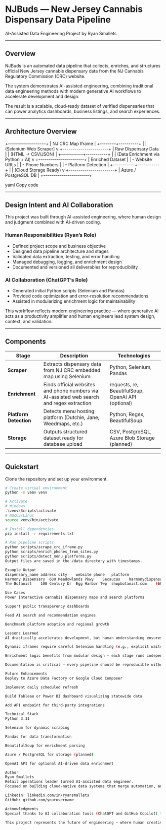 # NJBuds — New Jersey Cannabis Dispensary Data Pipeline
AI-Assisted Data Engineering Project by Ryan Smallets

---

## Overview
NJBuds is an automated data pipeline that collects, enriches, and structures official New Jersey cannabis dispensary data from the NJ Cannabis Regulatory Commission (CRC) website.

The system demonstrates AI-assisted engineering, combining traditional data engineering methods with modern generative AI workflows to accelerate development and design.

The result is a scalable, cloud-ready dataset of verified dispensaries that can power analytics dashboards, business listings, and search experiences.

---

## Architecture Overview
+-------------------+
| NJ CRC Map Iframe |
+--------+----------+
|
| (Selenium Web Scraper)
v
+-----------------------+
| Raw Dispensary Data |
| (HTML → CSV/JSON) |
+-----------+-----------+
|
| (Data Enrichment via Python + AI)
v
+-----------------------+
| Enriched Dataset |
| - Website URLs |
| - Phone Numbers |
| - Platform Detection |
+-----------+-----------+
|
| (Cloud Storage Ready)
v
+-----------------------+
| Azure / PostgreSQL DB |
+-----------------------+

yaml
Copy code

---

## Design Intent and AI Collaboration
This project was built through AI-assisted engineering, where human design and judgment combined with AI-driven coding.

### Human Responsibilities (Ryan’s Role)
- Defined project scope and business objective  
- Designed data pipeline architecture and stages  
- Validated data extraction, testing, and error handling  
- Managed debugging, logging, and enrichment design  
- Documented and versioned all deliverables for reproducibility  

### AI Collaboration (ChatGPT’s Role)
- Generated initial Python scripts (Selenium and Pandas)  
- Provided code optimization and error-resolution recommendations  
- Assisted in modularizing enrichment logic for maintainability  

This workflow reflects modern engineering practice — where generative AI acts as a productivity amplifier and human engineers lead system design, context, and validation.

---

## Components

| Stage | Description | Technologies |
|--------|--------------|---------------|
| **Scraper** | Extracts dispensary data from NJ CRC embedded map using Selenium | Python, Selenium, Pandas |
| **Enrichment** | Finds official websites and phone numbers via AI-assisted web search and regex extraction | requests, re, BeautifulSoup, OpenAI API (optional) |
| **Platform Detection** | Detects menu hosting platform (Dutchie, Jane, Weedmaps, etc.) | Python, Regex, BeautifulSoup |
| **Storage** | Outputs structured dataset ready for database upload | CSV, PostgreSQL, Azure Blob Storage (planned) |

---

## Quickstart

Clone the repository and set up your environment.

```bash
# Create virtual environment
python -m venv venv

# Activate
# Windows
.\venv\Scripts\activate
# macOS/Linux
source venv/bin/activate

# Install dependencies
pip install -r requirements.txt

# Run pipeline scripts
python scripts/scrape_crc_iframe.py
python scripts/enrich_phones_from_sites.py
python scripts/detect_menu_platforms.py
Output files are saved in the /data directory with timestamps.

Example Output
dispensary_name	address	city	website	phone	platform
Harmony Dispensary	600 Meadowlands Pkwy	Secaucus	harmonydispensary.com	(201) 356-7268	Dutchie
The Botanist	100 Century Dr	Egg Harbor Twp	shopbotanist.com	(609) 277-7547	Jane

Use Cases
Power interactive cannabis dispensary maps and search platforms

Support public transparency dashboards

Feed AI search and recommendation engines

Benchmark platform adoption and regional growth

Lessons Learned
AI drastically accelerates development, but human understanding ensures data reliability.

Dynamic iframes require careful Selenium handling (e.g., explicit waits and frame switching).

Enrichment logic benefits from modular design — each stage runs independently for debugging and scalability.

Documentation is critical — every pipeline should be reproducible without the original author.

Future Enhancements
Deploy to Azure Data Factory or Google Cloud Composer

Implement daily scheduled refresh

Build Tableau or Power BI dashboard visualizing statewide data

Add API endpoint for third-party integrations

Technical Stack
Python 3.11

Selenium for dynamic scraping

Pandas for data transformation

BeautifulSoup for enrichment parsing

Azure / PostgreSQL for storage (planned)

OpenAI API for optional AI-driven data enrichment

Author
Ryan Smallets
Retail operations leader turned AI-assisted data engineer.
Focused on building cloud-native data systems that merge automation, analytics, and practical business use cases.

LinkedIn: linkedin.com/in/ryansmallets
GitHub: github.com/yourusername

Acknowledgments
Special thanks to AI collaboration tools (ChatGPT and GitHub Copilot) for accelerating development speed and documentation clarity.

This project represents the future of engineering — where human creativity meets AI efficiency.
